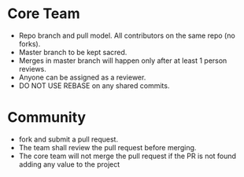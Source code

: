 # Core Team
* Repo branch and pull model. All contributors on the same repo (no forks).
* Master branch to be kept sacred.
* Merges in master branch will happen only after at least 1 person reviews.
* Anyone can be assigned as a reviewer.
* DO NOT USE REBASE on any shared commits.

# Community
* fork and submit a pull request.
* The team shall review the pull request before merging.
* The core team will not merge the pull request if the PR is not found adding any value to the project
